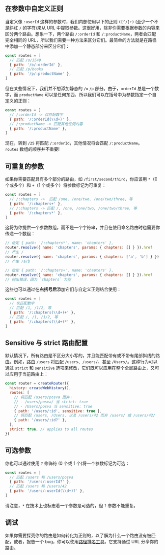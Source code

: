 ```toc
```


## 在参数中自定义正则

当定义像 `:userId` 这样的参数时，我们内部使用以下的正则 `([^/]+)` (至少一个不是斜杠 `/` 的字符)来从 URL 中提取参数。这很好用，除非你需要根据参数的内容来区分两个路由。想象一下，两个路由 `/:orderId` 和 `/:productName`，两者会匹配完全相同的 URL，所以我们需要一种方法来区分它们。最简单的方法就是在路径中添加一个静态部分来区分它们：

```js
const routes = [
  // 匹配 /o/3549
  { path: '/o/:orderId' },
  // 匹配 /p/books
  { path: '/p/:productName' },
]
```

但在某些情况下，我们并不想添加静态的 `/o` `/p` 部分。由于，`orderId` 总是一个数字，而 `productName` 可以是任何东西，所以我们可以在括号中为参数指定一个自定义的正则：

```js
const routes = [
  // /:orderId -> 仅匹配数字
  { path: '/:orderId(\\d+)' },
  // /:productName -> 匹配其他任何内容
  { path: '/:productName' },
]
```

现在，转到 `/25` 将匹配 `/:orderId`，其他情况将会匹配 `/:productName`。`routes` 数组的顺序并不重要!


## 可重复的参数

如果你需要匹配具有多个部分的路由，如 `/first/second/third`，你应该用 `*`（0 个或多个）和 `+`（1 个或多个）将参数标记为可重复：

```js
const routes = [
  // /:chapters ->  匹配 /one, /one/two, /one/two/three, 等
  { path: '/:chapters+' },
  // /:chapters -> 匹配 /, /one, /one/two, /one/two/three, 等
  { path: '/:chapters*' },
]
```

这将为你提供一个参数数组，而不是一个字符串，并且在使用命名路由时也需要你传递一个数组：

```js
// 给定 { path: '/:chapters*', name: 'chapters' },
router.resolve({ name: 'chapters', params: { chapters: [] } }).href
// 产生 /
router.resolve({ name: 'chapters', params: { chapters: ['a', 'b'] } }).href
// 产生 /a/b

// 给定 { path: '/:chapters+', name: 'chapters' },
router.resolve({ name: 'chapters', params: { chapters: [] } }).href
// 抛出错误，因为 `chapters` 为空
```

这些也可以通过在**右括号后**添加它们与自定义正则结合使用：

```js
const routes = [
  // 仅匹配数字
  // 匹配 /1, /1/2, 等
  { path: '/:chapters(\\d+)+' },
  // 匹配 /, /1, /1/2, 等
  { path: '/:chapters(\\d+)*' },
]
```

## Sensitive 与 strict 路由配置

默认情况下，所有路由是不区分大小写的，并且能匹配带有或不带有尾部斜线的路由。例如，路由 `/users` 将匹配 `/users`、`/users/`、甚至 `/Users/`。这种行为可以通过 `strict` 和 `sensitive` 选项来修改，它们既可以应用在整个全局路由上，又可以应用于当前路由上：

```js
const router = createRouter({
  history: createWebHistory(),
  routes: [
    // 将匹配 /users/posva 而非：
    // - /users/posva/ 当 strict: true
    // - /Users/posva 当 sensitive: true
    { path: '/users/:id', sensitive: true },
    // 将匹配 /users, /Users, 以及 /users/42 而非 /users/ 或 /users/42/
    { path: '/users/:id?' },
  ],
  strict: true, // applies to all routes
})
```


## 可选参数

你也可以通过使用 `?` 修饰符 (0 个或 1 个)将一个参数标记为可选：

```js
const routes = [
  // 匹配 /users 和 /users/posva
  { path: '/users/:userId?' },
  // 匹配 /users 和 /users/42
  { path: '/users/:userId(\\d+)?' },
]
```

请注意，`*` 在技术上也标志着一个参数是可选的，但 `?` 参数不能重复。

## 调试

如果你需要探究你的路由是如何转化为正则的，以了解为什么一个路由没有被匹配，或者，报告一个 bug，你可以使用[路径排名工具](https://paths.esm.dev/?p=AAMeJSyAwR4UbFDAFxAcAGAIJXMAAA..#)。它支持通过 URL 分享你的路由。








































